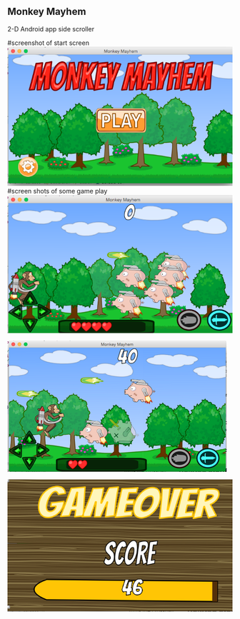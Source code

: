 ## Monkey Mayhem
2-D Android app side scroller
 
#screenshot of start screen
![alt tag](https://raw.githubusercontent.com/davidxyz/MonkeyMayhem/master/screenshots/startsecreen.png)
#screen shots of some game play
![alt tag](https://raw.githubusercontent.com/davidxyz/MonkeyMayhem/master/screenshots/ss1.png)


![alt tag](https://raw.githubusercontent.com/davidxyz/MonkeyMayhem/master/screenshots/ss3.png)

![alt tag](https://raw.githubusercontent.com/davidxyz/MonkeyMayhem/master/screenshots/gameover.png)
